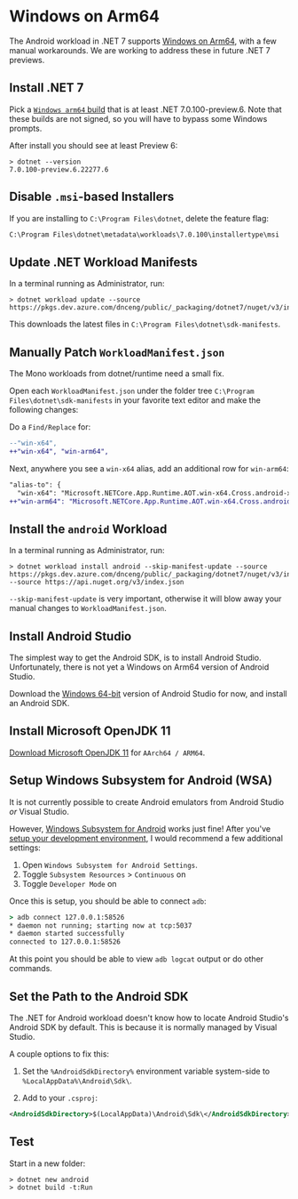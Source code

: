# Windows on Arm64

The Android workload in .NET 7 supports [Windows on Arm64][0], with a
few manual workarounds. We are working to address these in future .NET
7 previews.

## Install .NET 7

Pick a [`Windows arm64` build][1] that is at least .NET
7.0.100-preview.6. Note that these builds are not signed, so you will
have to bypass some Windows prompts.

After install you should see at least Preview 6:

```dotnetcli
> dotnet --version
7.0.100-preview.6.22277.6
```

## Disable `.msi`-based Installers

If you are installing to `C:\Program Files\dotnet`, delete the feature flag:

```cmd
C:\Program Files\dotnet\metadata\workloads\7.0.100\installertype\msi
```

## Update .NET Workload Manifests

In a terminal running as Administrator, run:

```dotnetcli
> dotnet workload update --source https://pkgs.dev.azure.com/dnceng/public/_packaging/dotnet7/nuget/v3/index.json
```

This downloads the latest files in `C:\Program Files\dotnet\sdk-manifests`.

## Manually Patch `WorkloadManifest.json`

The Mono workloads from dotnet/runtime need a small fix.

Open each `WorkloadManifest.json` under the folder tree `C:\Program Files\dotnet\sdk-manifests` in your favorite text editor and make the following changes:

Do a `Find/Replace` for:

```diff
--"win-x64", 
++"win-x64", "win-arm64", 
```

Next, anywhere you see a `win-x64` alias, add an additional row for `win-arm64`:

```diff
"alias-to": {
  "win-x64": "Microsoft.NETCore.App.Runtime.AOT.win-x64.Cross.android-x86",
++"win-arm64": "Microsoft.NETCore.App.Runtime.AOT.win-x64.Cross.android-x86",
```

## Install the `android` Workload

In a terminal running as Administrator, run:

```dotnetcli
> dotnet workload install android --skip-manifest-update --source https://pkgs.dev.azure.com/dnceng/public/_packaging/dotnet7/nuget/v3/index.json --source https://api.nuget.org/v3/index.json
```

`--skip-manifest-update` is very important, otherwise it will blow
away your manual changes to `WorkloadManifest.json`.

## Install Android Studio

The simplest way to get the Android SDK, is to install Android Studio.
Unfortunately, there is not yet a Windows on Arm64 version of Android
Studio.

Download the [Windows 64-bit](https://developer.android.com/studio/)
version of Android Studio for now, and install an Android SDK.

## Install Microsoft OpenJDK 11

[Download Microsoft OpenJDK 11][4] for `AArch64 / ARM64`.

## Setup Windows Subsystem for Android (WSA)

It is not currently possible to create Android emulators from Android
Studio *or* Visual Studio.

However, [Windows Subsystem for Android][2] works just fine! After
you've [setup your development environment][3], I would recommend a
few additional settings:

1. Open `Windows Subsystem for Android Settings`.
2. Toggle `Subsystem Resources` > `Continuous` on
3. Toggle `Developer Mode` on

Once this is setup, you should be able to connect `adb`:

```cmd
> adb connect 127.0.0.1:58526
* daemon not running; starting now at tcp:5037
* daemon started successfully
connected to 127.0.0.1:58526
```

At this point you should be able to view `adb logcat` output or do
other commands.

## Set the Path to the Android SDK

The .NET for Android workload doesn't know how to locate Android Studio's
Android SDK by default. This is because it is normally managed by
Visual Studio.

A couple options to fix this:

1. Set the `%AndroidSdkDirectory%` environment variable system-side to
   `%LocalAppData%\Android\Sdk\`.

2. Add to your `.csproj`:

```xml
<AndroidSdkDirectory>$(LocalAppData)\Android\Sdk\</AndroidSdkDirectory>
```

## Test

Start in a new folder:

```dotnetcli
> dotnet new android
> dotnet build -t:Run
```

[0]: https://www.microsoft.com/software-download/windowsinsiderpreviewarm64
[1]: https://github.com/dotnet/installer#table
[2]: https://docs.microsoft.com/windows/android/wsa/
[3]: https://docs.microsoft.com/windows/android/wsa/#set-up-your-development-environment
[4]: https://docs.microsoft.com/java/openjdk/download#openjdk-11

